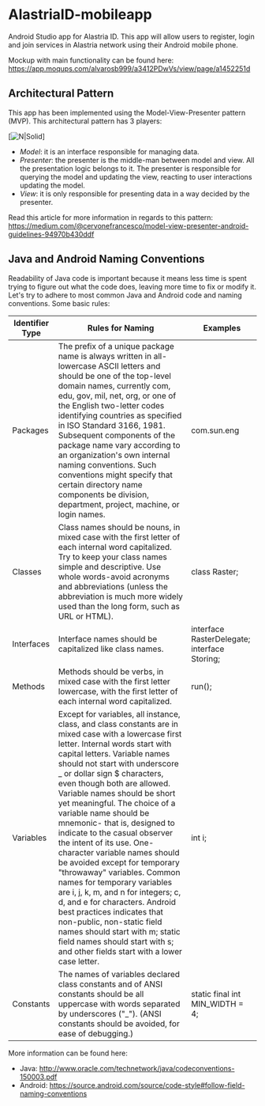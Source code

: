# AlastriaID-mobileapp
Android Studio app for Alastria ID. 
This app will allow users to register, login and join services in Alastria network using their Android mobile phone.

Mockup with main functionality can be found here:  https://app.moqups.com/alvarosb999/a3412PDwVs/view/page/a1452251d

## Architectural Pattern
This app has been implemented using the Model-View-Presenter pattern (MVP). This architectural pattern has 3 players:

 [![N|Solid](https://cdn-images-1.medium.com/max/800/1*3JERTTFmC35Rhx-C0uvECA.png)]
 
 - *Model*: it is an interface responsible for managing data. 
 - *Presenter*: the presenter is the middle-man between model and view. All the presentation logic belongs to it. The presenter is responsible for querying the model and updating the view, reacting to user interactions updating the model.
 - *View*: it is only responsible for presenting data in a way decided by the presenter. 
 
 
 Read this article for more information in regards to this pattern:
 https://medium.com/@cervonefrancesco/model-view-presenter-android-guidelines-94970b430ddf
 
 ## Java and Android Naming Conventions
Readability of Java code is important because it means less time is spent trying to figure out what the code does, leaving more time to fix or modify it. Let's try to adhere to most common Java and Android code and naming conventions. Some basic rules:

| Identifier Type | Rules for Naming | Examples |
| ------ | ------ | ------ |
| Packages | The prefix of a unique package name is always written in all-lowercase ASCII letters and should be one of the top-level domain names, currently com, edu, gov, mil, net, org, or one of the English two-letter codes identifying countries as specified in ISO Standard 3166, 1981. Subsequent components of the package name vary according to an organization's own internal naming conventions. Such conventions might specify that certain directory name components be division, department, project, machine, or login names. | com.sun.eng |
| Classes | Class names should be nouns, in mixed case with the first letter of each internal word capitalized. Try to keep your class names simple and descriptive. Use whole words-avoid acronyms and abbreviations (unless the abbreviation is much more widely used than the long form, such as URL or HTML). | class Raster; |
| Interfaces | Interface names should be capitalized like class names. | interface RasterDelegate; interface Storing; |
| Methods | Methods should be verbs, in mixed case with the first letter lowercase, with the first letter of each internal word capitalized. | run(); |
| Variables | Except for variables, all instance, class, and class constants are in mixed case with a lowercase first letter. Internal words start with capital letters. Variable names should not start with underscore _ or dollar sign $ characters, even though both are allowed. Variable names should be short yet meaningful. The choice of a variable name should be mnemonic- that is, designed to indicate to the casual observer the intent of its use. One-character variable names should be avoided except for temporary "throwaway" variables. Common names for temporary variables are i, j, k, m, and n for integers; c, d, and e for characters. Android best practices indicates that non-public, non-static field names should start with m; static field names should start with s; and other fields start with a lower case letter.| int i; |
| Constants | The names of variables declared class constants and of ANSI constants should be all uppercase with words separated by underscores ("_"). (ANSI constants should be avoided, for ease of debugging.) | static final int MIN_WIDTH = 4; |

More information can be found here:

 - Java: http://www.oracle.com/technetwork/java/codeconventions-150003.pdf
 - Android: https://source.android.com/source/code-style#follow-field-naming-conventions


